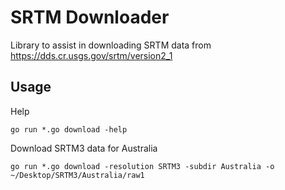 # SRTM Downloader
Library to assist in downloading SRTM data from https://dds.cr.usgs.gov/srtm/version2_1

## Usage

Help
```
go run *.go download -help
```

Download SRTM3 data for Australia
```
go run *.go download -resolution SRTM3 -subdir Australia -o ~/Desktop/SRTM3/Australia/raw1
```
